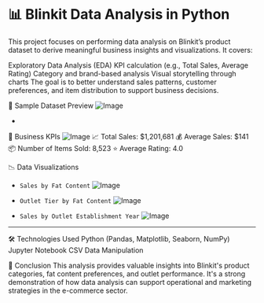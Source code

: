 # 📊 Blinkit Data Analysis in Python

This project focuses on performing data analysis on Blinkit’s product dataset to derive meaningful business insights and visualizations. It covers:

Exploratory Data Analysis (EDA)
KPI calculation (e.g., Total Sales, Average Rating)
Category and brand-based analysis
Visual storytelling through charts
The goal is to better understand sales patterns, customer preferences, and item distribution to support business decisions.

📁 Sample Dataset Preview
![Image](https://github.com/user-attachments/assets/453408db-349c-4595-9388-d11a26be558d)

-
📌 Business KPIs
![Image](https://github.com/user-attachments/assets/56ca581b-9314-47b9-8424-546d24eb435a)
📈 Total Sales: $1,201,681
💰 Average Sales: $141
📦 Number of Items Sold: 8,523
⭐ Average Rating: 4.0




📉 Data Visualizations

- `Sales by Fat Content`
![Image](https://github.com/user-attachments/assets/1afd2f84-0a7b-4448-af25-31b10f55a420)

- `Outlet Tier by Fat Content`
  ![Image](https://github.com/user-attachments/assets/4f5e2142-06db-47e6-bd45-f9d276f3665f)

- `Sales by Outlet Establishment Year`
![Image](https://github.com/user-attachments/assets/5f9d660c-b516-4271-b9ec-b41e07046932)

---
🛠️ Technologies Used
Python (Pandas, Matplotlib, Seaborn, NumPy)
Jupyter Notebook
CSV Data Manipulation

📌 Conclusion
This analysis provides valuable insights into Blinkit's product categories, fat content preferences, and outlet performance. It's a strong demonstration of how data analysis can support operational and marketing strategies in the e-commerce sector.

